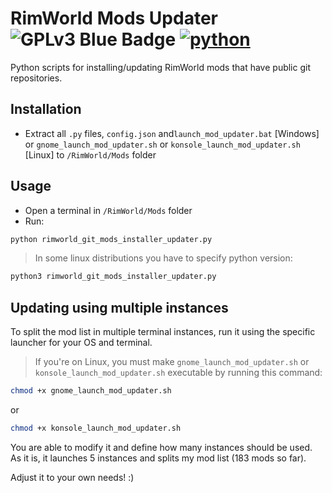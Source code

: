 # RimWorld Mods Updater ![GPLv3 Blue Badge](https://img.shields.io/badge/License-GPLv3-blue.svg) [![python](https://img.shields.io/badge/Python-3.10-3776AB.svg?style=flat&logo=python&logoColor=white)](https://www.python.org)

Python scripts for installing/updating RimWorld mods that have public git repositories.

## Installation

- Extract all `.py` files, `config.json`  and`launch_mod_updater.bat` [Windows] or `gnome_launch_mod_updater.sh` or `konsole_launch_mod_updater.sh` [Linux] to `/RimWorld/Mods` folder

## Usage

- Open a terminal in `/RimWorld/Mods` folder  
- Run:

```Bash
python rimworld_git_mods_installer_updater.py
```

> In some linux distributions you have to specify python version:

```Bash
python3 rimworld_git_mods_installer_updater.py
```

## Updating using multiple instances

To split the mod list in multiple terminal instances, run it using the specific launcher for your OS and terminal.  

> If you're on Linux, you must make `gnome_launch_mod_updater.sh` or `konsole_launch_mod_updater.sh` executable by running this command:

```Bash
chmod +x gnome_launch_mod_updater.sh
```

or

```Bash
chmod +x konsole_launch_mod_updater.sh
```

You are able to modify it and define how many instances should be used.  
As it is, it launches 5 instances and splits my mod list (183 mods so far).  

Adjust it to your own needs! :)
